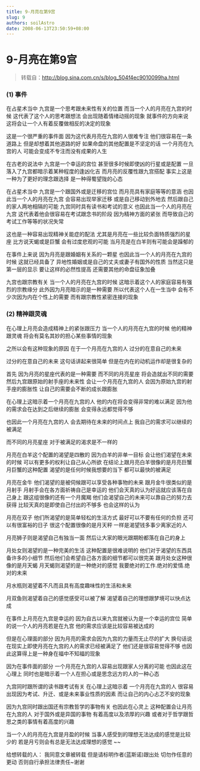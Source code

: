 ```yaml
---
title: 9-月亮在第9宫
slug: 9
authors: soilAstro
date: 2008-06-13T23:50:59+08:00
---
```

# 9-月亮在第9宫

> 转载自：http://blog.sina.com.cn/s/blog_504f4ec9010099ha.html

### (1) 事件


在占星术当中
九宫是一个思考跟未来性有关的位置
而当一个人的月亮在九宫的时候
这代表了这个人的思考跟想法
会出现随着情绪动摇的现象
就事件的方向来说
这将会让一个人有着反覆做相反的决定的现象


这是一个很严重的事件面
因为这代表月亮在九宫的人很难专注
他们很容易在一条道路上
但是却想着其他道路的好
如果命盘的其他配置是不坚定的话
一个月亮在九宫的人
可能会变成不专注而没有成果的人生


在古老的说法中
九宫是一个幸运的宫位
甚至很多时候即使凶的行星或是配置
一旦落入了九宫都暗示着某种程度的逢凶化吉
而月亮的反覆性跟九宫搭配
事实上这是一种为了更好的理念跟选择
是一种得蜀望陇的心态


在占星术当中
九宫是一个跟国外或是迁移的宫位
而月亮具有家庭等等的意涵
也因此当一个人的月亮在九宫
会容易出现举家迁移
或是自己移动到外地去
然后跟自己的家人两地相隔的可能
九宫同时具有读书和考试的意义
也因此当一个人的月亮在九宫
这代表着他会很容易在考试跟念书的阶段
因为精神方面的紧张
而导致自己的考试工作等等的状况失常


这也是一种容易出现精神关能症的配法
尤其是月亮在一些比较负面特质强烈的星座
比方说天蝎或是巨蟹
会有过度悲观的可能
当月亮是在白羊则有可能会是躁郁的


在事件上来说
因为月亮是跟婚姻有关系的一颗星
也因此当一个人的月亮在九宫的时候
这就已经具备了
异地性婚姻或是自己的丈夫或妻子有国外的性质
当然这只是第一层的显示
要让这样的必然性提高
还需要其他的命盘征象加叠


九宫也跟宗教有关
当一个人的月亮在九宫的时候
这暗示着这个人的家庭容易有强烈的宗教缘分
此外因为月亮暗示的是一种需要
所以代表这个人在一生当中
会有不少次因为内在个性上的需要
而有跟宗教性紧密连接的现象


### (2) 精神跟灵魂


在心理上月亮会造成精神上的紧张跟压力
当一个人的月亮在九宫的时候
他的精神跟灵魂
将会有莫名其妙的担心某些事情的现象


之所以会有这种现象的原因
在于一个月亮在九宫的人
过分的在意自己的未来


过分的在意自己的未来
这句话讲起来很简单
但是在内在的动机运作却是很复杂的


首先
因为月亮的星座代表的是一种需要
而不同的月亮星座
将会造就出不同的需要
然后九宫跟原始的射手座的未来性
会让一个月亮在九宫的人
会因为原始九宫的射手座的膨胀性
让自己的需要会不断的成长跟膨胀


在心理上这暗示着一个月亮在九宫的人
他的内在将会变得非常的难以满足
因为他的需求会在达到之后继续的膨胀
会变得永远都觉得不够


也因此一个月亮在九宫的人
会去期待在未来的时间点上
我自己的需求可以继续的被满足


而不同的月亮星座
对于被满足的渴求是不一样的


月亮在白羊这个配置的渴望是四散的
因为白羊的非单一目标
会让他们渴望在未来的时候
可以有更多的权利让自己从心所欲
在结论上跟月亮白羊很像的是月亮巨蟹
月巨蟹的这种配置
渴望的是任何时候我想要的当下
都可以最快的被满足


月亮在金牛
他们渴望的是被伺候跟可以享受各种事物的未来
跟月金牛很类似的是月射手
月射手会在各方面祈祷自己是幸运的
他们会天真的认为好运就应该落在自己身上
跟这组很像的还有一个月魔羯
他们会渴望自己的未来可以靠自己的努力去获得
比较天真的是即使自己付出的不够多
也会这样的认为


月亮在双子
他们所渴望的是简单轻松的生活方式
最好可以不要有任何的负担
还可以有很富裕的日子
很这个配置很像的是月天秤
一样是渴望钱多事少离家近的人


月亮狮子则是渴望自己有独当一面
然后让大家的眼光跟期盼都落在自己的身上


月处女则渴望的是一种完美的生活
这种配置是很难说明的
他们对于渴望的东西具备许多的小细节
然后他们会希望自己各方面的细节都可以很完美
跟月处女这种很像的是月天蝎
月天蝎则渴望的是一种绝对的感觉
我要绝对的工作.绝对的爱情.绝对的未来


月水瓶则渴望着不凡而且具有高度趣味性的生活和未来


月双鱼则渴望着自己的感觉感受可以被了解
渴望着自己的理想跟梦境可以快点达成


在事件上月亮在九宫是幸运的
因为自古以来九宫就被认为是一个幸运的宫位
简单的说一个人的月亮若是在九宫
他的需求应该是比较容易被达成的


但是在心理面的部分
因为月亮的需求会因为九宫的力量而无止尽的扩大
换句话说在现实上即使月亮在九宫的人的需求已经被满足了
他们还是很容易觉得不够
也因此这算得上是一种身在福中不知福的现象


因为在事件面的部分
一个月亮在九宫的人容易出现跟家人分离的可能
也因此这在心理上
同时也是暗示着一个人在担心或是思念远方的人的一种心态


九宫同时跟所谓的读书跟考试有关
在心理上这暗示着
一个月亮在九宫的人
很容易出现因为考试、升迁、或是未来事业性质的因素
而让自己的内心忐忑不安的现象


因为九宫同时跟出国还有宗教哲学的事物有关
也因此在心灵上
这种配置会让月亮在九宫的人
对于国外或是异国的事物
有着高度以及浓厚的兴趣
或者对于哲学跟哲思之类的事情有着高度的兴趣


当一个人的月亮在九宫是月盈的时候
当事人感受到的理想无法达成的感觉是比较少的
若是月亏则会有总是无法达成理想的感觉
~~


给想转载的人：
我同意文章被转载
但是请标明作者(蓝斯诺)跟出处
切勿作任意的更动
否则自行承担法律责任~谢谢


 


  